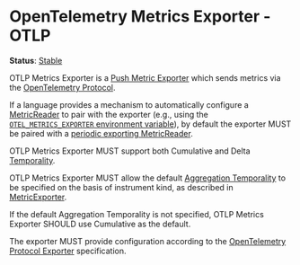 # OpenTelemetry Metrics Exporter - OTLP

**Status**: [Stable](../../document-status.md)

OTLP Metrics Exporter is a [Push Metric
Exporter](../sdk.md#push-metric-exporter) which sends metrics via the
[OpenTelemetry Protocol](../../protocol/README.md).

If a language provides a mechanism to automatically configure a
[MetricReader](../sdk.md#metricreader) to pair with the exporter (e.g., using
the
[`OTEL_METRICS_EXPORTER` environment variable](../../sdk-environment-variables.md#exporter-selection)),
by default the exporter MUST be paired with a
[periodic exporting MetricReader](../sdk.md#periodic-exporting-metricreader).

OTLP Metrics Exporter MUST support both Cumulative and Delta
[Temporality](../datamodel.md#temporality).

OTLP Metrics Exporter MUST allow the default [Aggregation
Temporality](../datamodel.md#temporality) to be specified on the basis of 
instrument kind, as described in [MetricExporter](../sdk.md#metricexporter).

If the default Aggregation Temporality is not specified, OTLP Metrics
Exporter SHOULD use Cumulative as the default.

The exporter MUST provide configuration according to the [OpenTelemetry Protocol
Exporter](../../protocol/exporter.md) specification.
